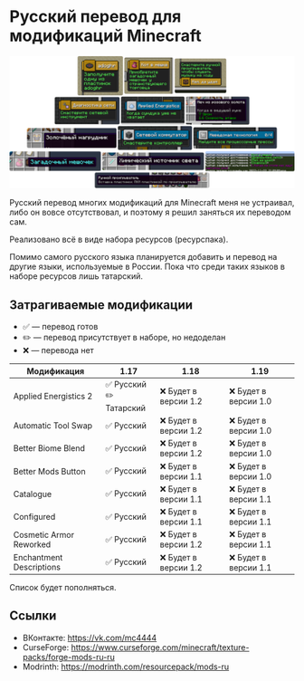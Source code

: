 # Русский перевод для модификаций Minecraft
<img src="preview.png">

Русский перевод многих модификаций для Minecraft меня не устраивал, либо он вовсе отсутствовал, и поэтому я решил заняться их переводом сам.

Реализовано всё в виде набора ресурсов (ресурспака).

Помимо самого русского языка планируется добавить и перевод на другие языки, используемые в России. Пока что среди таких языков в наборе ресурсов лишь татарский.

## Затрагиваемые модификации

* ✅ — перевод готов
* ✏️ — перевод присутствует в наборе, но недоделан
* ❌ — перевода нет

| Модификация              | 1.17                       | 1.18                  | 1.19                  |
| ------------------------ | -------------------------- | --------------------- | --------------------- |
| Applied Energistics 2    | ✅ Русский<br>✏️ Татарский | ❌ Будет в версии 1.2 | ❌ Будет в версии 1.0 |
| Automatic Tool Swap      | ✅ Русский                 | ❌ Будет в версии 1.2 | ❌ Будет в версии 1.0 |
| Better Biome Blend       | ✅ Русский                 | ❌ Будет в версии 1.2 | ❌ Будет в версии 1.0 |
| Better Mods Button       | ✅ Русский                 | ❌ Будет в версии 1.1 | ❌ Будет в версии 1.0 |
| Catalogue                | ✅ Русский                 | ❌ Будет в версии 1.1 | ❌ Будет в версии 1.1 |
| Configured               | ✅ Русский                 | ❌ Будет в версии 1.1 | ❌ Будет в версии 1.1 |
| Cosmetic Armor Reworked  | ✅ Русский                 | ❌ Будет в версии 1.2 | ❌ Будет в версии 1.1 |
| Enchantment Descriptions | ✅ Русский                 | ❌ Будет в версии 1.2 | ❌ Будет в версии 1.1 |

Список будет пополняться.

## Ссылки

* ВКонтакте: https://vk.com/mc4444
* CurseForge: https://www.curseforge.com/minecraft/texture-packs/forge-mods-ru-ru
* Modrinth: https://modrinth.com/resourcepack/mods-ru

